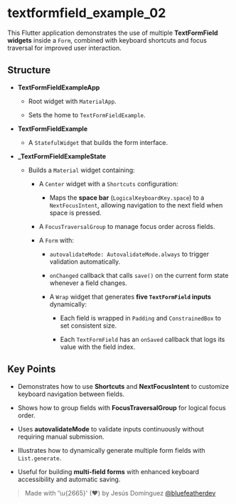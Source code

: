 # textformfield_example_02

This Flutter application demonstrates the use of multiple **TextFormField widgets** inside a `Form`, combined with keyboard shortcuts and focus traversal for improved user interaction.

## Structure

- **TextFormFieldExampleApp**

  - Root widget with `MaterialApp`.
  
  - Sets the home to `TextFormFieldExample`.

- **TextFormFieldExample**

  - A `StatefulWidget` that builds the form interface.

- **_TextFormFieldExampleState**

  - Builds a `Material` widget containing:
  
    - A `Center` widget with a `Shortcuts` configuration:
    
      - Maps the **space bar** (`LogicalKeyboardKey.space`) to a `NextFocusIntent`, allowing navigation to the next field when space is pressed.
    - A `FocusTraversalGroup` to manage focus order across fields.
    - A `Form` with:
    
      - `autovalidateMode: AutovalidateMode.always` to trigger validation automatically.
      
      - `onChanged` callback that calls `save()` on the current form state whenever a field changes.
      - A `Wrap` widget that generates **five `TextFormField` inputs** dynamically:
      
        - Each field is wrapped in `Padding` and `ConstrainedBox` to set consistent size.
        
        - Each `TextFormField` has an `onSaved` callback that logs its value with the field index.

## Key Points

- Demonstrates how to use **Shortcuts** and **NextFocusIntent** to customize keyboard navigation between fields.

- Shows how to group fields with **FocusTraversalGroup** for logical focus order.
- Uses **autovalidateMode** to validate inputs continuously without requiring manual submission.
- Illustrates how to dynamically generate multiple form fields with `List.generate`.
- Useful for building **multi-field forms** with enhanced keyboard accessibility and automatic saving.

> Made with '\u{2665}' (♥) by Jesús Domínguez [@bluefeatherdev](https://github.com/bluefeatherdev)
